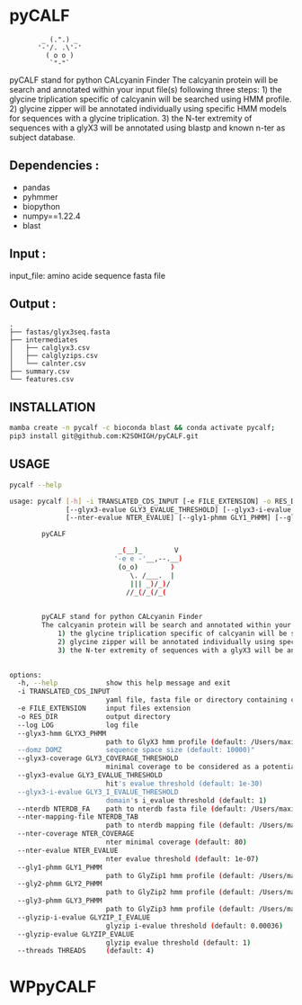 # pyCALF

            _ (.".) _    
           '-'/. .\'-'   
             ( o o )     
              `"-"`  


pyCALF stand for python CALcyanin Finder
The calcyanin protein will be search and annotated within your input file(s) following three steps:
    1) the glycine triplication specific of calcyanin will be searched using HMM profile.
    2) glycine zipper will be annotated individually using specific HMM models for sequences with a glycine triplication.
    3) the N-ter extremity of sequences with a glyX3 will be annotated using blastp and known n-ter as subject database.
    
    
## Dependencies :
- pandas
- pyhmmer
- biopython
- numpy==1.22.4
- blast 


## Input :

input_file: amino acide sequence fasta file

## Output :

```
.
├── fastas/glyx3seq.fasta
├── intermediates
│   ├── calglyx3.csv
│   ├── calglyzips.csv
│   └── calnter.csv
├── summary.csv
└── features.csv
```

## INSTALLATION

```bash
mamba create -n pycalf -c bioconda blast && conda activate pycalf;
pip3 install git@github.com:K2SOHIGH/pyCALF.git
```

## USAGE

```bash
pycalf --help
```

```bash
usage: pycalf [-h] -i TRANSLATED_CDS_INPUT [-e FILE_EXTENSION] -o RES_DIR [--log LOG] [--glyx3-hmm GLYX3_PHMM] [--domz DOMZ] [--glyx3-coverage GLY3_COVERAGE_THRESHOLD]
              [--glyx3-evalue GLY3_EVALUE_THRESHOLD] [--glyx3-i-evalue GLY3_I_EVALUE_THRESHOLD] [--nterdb NTERDB_FA] [--nter-mapping-file NTERDB_TAB] [--nter-coverage NTER_COVERAGE]
              [--nter-evalue NTER_EVALUE] [--gly1-phmm GLY1_PHMM] [--gly2-phmm GLY2_PHMM] [--gly3-phmm GLY3_PHMM] [--glyzip-i-evalue GLYZIP_I_EVALUE] [--glyzip-evalue GLYZIP_EVALUE] [--threads THREADS]

        pyCALF

                           _(__)_        V
                          '-e e -'__,--.__)
                           (o_o)        ) 
                              \. /___.  |
                              ||| _)/_)/
                             //_(/_(/_(

                        
        pyCALF stand for python CALcyanin Finder
        The calcyanin protein will be search and annotated within your input file(s) following three steps:
            1) the glycine triplication specific of calcyanin will be searched using HMM profile.
            2) glycine zipper will be annotated individually using specific HMM models for sequences with a glycine triplication.
            3) the N-ter extremity of sequences with a glyX3 will be annotated using blastp and known n-ter as subject database.
        

options:
  -h, --help            show this help message and exit
  -i TRANSLATED_CDS_INPUT
                        yaml file, fasta file or directory containing cds fasta files
  -e FILE_EXTENSION     input files extension
  -o RES_DIR            output directory
  --log LOG             log file
  --glyx3-hmm GLYX3_PHMM
                        path to GlyX3 hmm profile (default: /Users/maxime/Documents/SRC/modules/pyCALF/pyCALF/datas/GlyX3.hmm)" 
  --domz DOMZ           sequence space size (default: 10000)"
  --glyx3-coverage GLY3_COVERAGE_THRESHOLD
                        minimal coverage to be considered as a potential calcyanin (default: 0.62)
  --glyx3-evalue GLY3_EVALUE_THRESHOLD
                        hit's evalue threshold (default: 1e-30)
  --glyx3-i-evalue GLY3_I_EVALUE_THRESHOLD
                        domain's i_evalue threshold (default: 1)
  --nterdb NTERDB_FA    path to nterdb fasta file (default: /Users/maxime/Documents/SRC/modules/pyCALF/pyCALF/datas/nterdb.fasta)
  --nter-mapping-file NTERDB_TAB
                        path to nterdb mapping file (default: /Users/maxime/Documents/SRC/modules/pyCALF/pyCALF/datas/nterdb.tsv)
  --nter-coverage NTER_COVERAGE
                        nter minimal coverage (default: 80)
  --nter-evalue NTER_EVALUE
                        nter evalue threshold (default: 1e-07)
  --gly1-phmm GLY1_PHMM
                        path to GlyZip1 hmm profile (default: /Users/maxime/Documents/SRC/modules/pyCALF/pyCALF/datas/Gly1.hmm)
  --gly2-phmm GLY2_PHMM
                        path to GlyZip2 hmm profile (default: /Users/maxime/Documents/SRC/modules/pyCALF/pyCALF/datas/Gly2.hmm)
  --gly3-phmm GLY3_PHMM
                        path to GlyZip3 hmm profile (default: /Users/maxime/Documents/SRC/modules/pyCALF/pyCALF/datas/Gly3.hmm)
  --glyzip-i-evalue GLYZIP_I_EVALUE
                        glyzip i-evalue threshold (default: 0.00036)
  --glyzip-evalue GLYZIP_EVALUE
                        glyzip evalue threshold (default: 1)
  --threads THREADS     (default: 4)
```

# WPpyCALF
